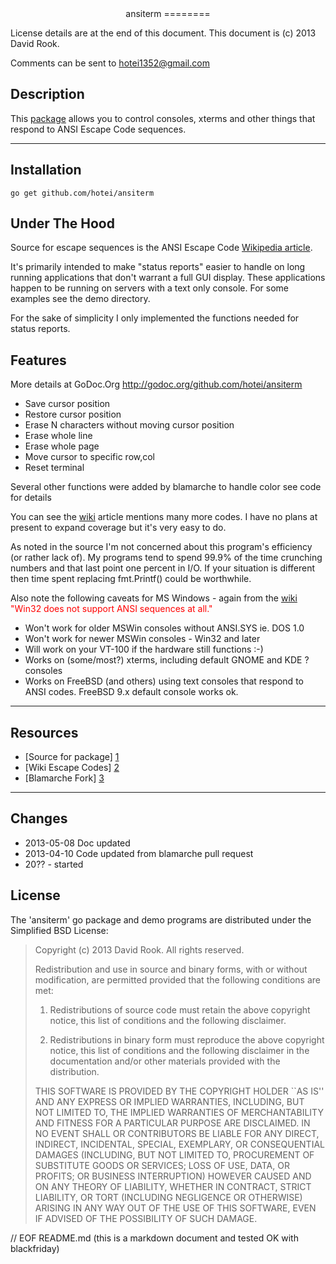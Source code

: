 
<center>
ansiterm
========
</center>

License details are at the end of this document. 
This document is (c) 2013 David Rook.

Comments can be sent to <hotei1352@gmail.com>

Description
-----------
This [package][1] allows you to control consoles, xterms and other things that respond
to ANSI Escape Code sequences.

---

Installation
------------

```
go get github.com/hotei/ansiterm
```

Under The Hood
--------------

Source for escape sequences is the ANSI Escape Code [Wikipedia article][2].

It's primarily intended to make "status reports" easier to handle on
long running applications that don't warrant a full GUI display.  These
applications happen to be running on servers with a text only console.
For some examples see the demo directory.

For the sake of simplicity I only implemented the functions needed for status reports.

Features
--------
More details at GoDoc.Org http://godoc.org/github.com/hotei/ansiterm

* Save cursor position
* Restore cursor position
* Erase N characters without moving cursor position
* Erase whole line
* Erase whole page
* Move cursor to specific row,col
* Reset terminal

Several other functions were added by blamarche to handle color
see code for details 

You can see the [wiki][1] article mentions many more codes.  I have no plans at
present to expand coverage but it's very easy to do.

As noted in the source I'm not
concerned about this program's efficiency (or rather lack of).
My programs tend to spend 99.9% of the time crunching 
numbers and that last point one percent in I/O.  If your situation is different
then time spent replacing fmt.Printf() could be worthwhile.

Also note the following caveats for MS Windows - again from the [wiki][2] 
<font color=red>"Win32 does not support ANSI sequences at all."</font>

* Won't work for older MSWin consoles without ANSI.SYS ie. DOS 1.0
* Won't work for newer MSWin consoles - Win32 and later 
* Will work on your VT-100 if the hardware still functions :-)
* Works on (some/most?) xterms, including default GNOME and KDE ? consoles
* Works on FreeBSD (and others) using text consoles that respond to ANSI codes.
FreeBSD 9.x default console works ok.


---

Resources
---------
* [Source for package] [1]
* [Wiki Escape Codes] [2]
* [Blamarche Fork] [3]

---

Changes
-------
* 2013-05-08 Doc updated
* 2013-04-10 Code updated from blamarche pull request
* 20?? - started

[1]: http://github.com/hotei/ansiterm "github.com/hotei/ansiterm"
[2]: http://en.wikipedia.org/wiki/ANSI_escape_code "Wiki ANSI_escape_code"
[3]: http://github.com/blamarche/ansiterm "github.com/blamarche/ansiterm"

License
-------
The 'ansiterm' go package and demo programs are distributed under the Simplified BSD License:

> Copyright (c) 2013 David Rook. All rights reserved.
> 
> Redistribution and use in source and binary forms, with or without modification, are
> permitted provided that the following conditions are met:
> 
>    1. Redistributions of source code must retain the above copyright notice, this list of
>       conditions and the following disclaimer.
> 
>    2. Redistributions in binary form must reproduce the above copyright notice, this list
>       of conditions and the following disclaimer in the documentation and/or other materials
>       provided with the distribution.
> 
> THIS SOFTWARE IS PROVIDED BY THE COPYRIGHT HOLDER ``AS IS'' AND ANY EXPRESS OR IMPLIED
> WARRANTIES, INCLUDING, BUT NOT LIMITED TO, THE IMPLIED WARRANTIES OF MERCHANTABILITY AND
> FITNESS FOR A PARTICULAR PURPOSE ARE DISCLAIMED. IN NO EVENT SHALL <COPYRIGHT HOLDER> OR
> CONTRIBUTORS BE LIABLE FOR ANY DIRECT, INDIRECT, INCIDENTAL, SPECIAL, EXEMPLARY, OR
> CONSEQUENTIAL DAMAGES (INCLUDING, BUT NOT LIMITED TO, PROCUREMENT OF SUBSTITUTE GOODS OR
> SERVICES; LOSS OF USE, DATA, OR PROFITS; OR BUSINESS INTERRUPTION) HOWEVER CAUSED AND ON
> ANY THEORY OF LIABILITY, WHETHER IN CONTRACT, STRICT LIABILITY, OR TORT (INCLUDING
> NEGLIGENCE OR OTHERWISE) ARISING IN ANY WAY OUT OF THE USE OF THIS SOFTWARE, EVEN IF
> ADVISED OF THE POSSIBILITY OF SUCH DAMAGE.

// EOF README.md  (this is a markdown document and tested OK with blackfriday)
